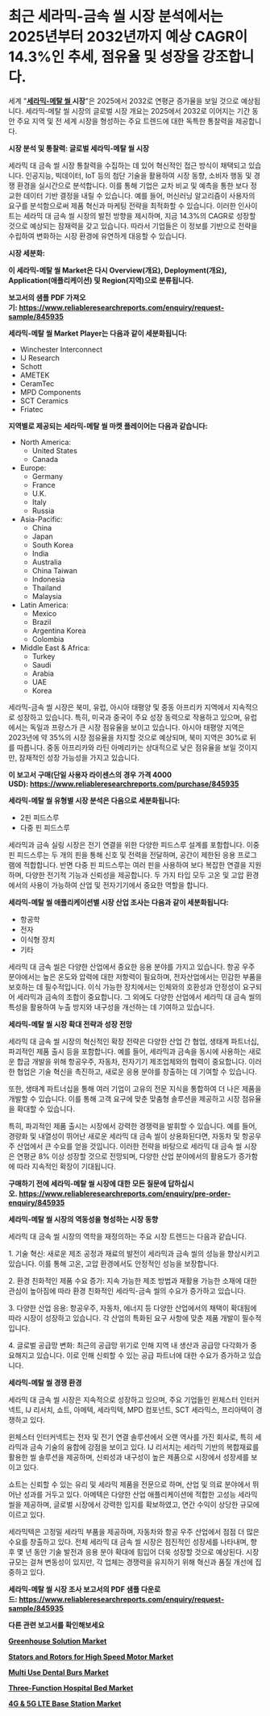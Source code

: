<p><h1>최근 세라믹-금속 씰 시장 분석에서는 2025년부터 2032년까지 예상 CAGR이 14.3%인 추세, 점유율 및 성장을 강조합니다.</h1></p><p>세계 "<strong><a href="https://www.reliableresearchreports.com/ceramic-to-metal-seals-r845935?utm_campaign=106&utm_medium=8&utm_source=Github&utm_content=ia&utm_term=15032025&utm_id=ceramic-to-metal-seals">세라믹-메탈 씰&nbsp;</a></strong><strong>시장</strong>"은 2025에서 2032로 연평균 증가율을 보일 것으로 예상됩니다. 세라믹-메탈 씰 시장의 글로벌 시장 개요는 2025에서 2032로 이어지는 기간 동안 주요 지역 및 전 세계 시장을 형성하는 주요 트렌드에 대한 독특한 통찰력을 제공합니다.</p>
<p><strong>시장 분석 및 통찰력: 글로벌 세라믹-메탈 씰 시장</strong></p>
<p><p>세라믹 대 금속 씰 시장 통찰력을 수집하는 데 있어 혁신적인 접근 방식이 채택되고 있습니다. 인공지능, 빅데이터, IoT 등의 첨단 기술을 활용하여 시장 동향, 소비자 행동 및 경쟁 환경을 실시간으로 분석합니다. 이를 통해 기업은 교차 비교 및 예측을 통한 보다 정교한 데이터 기반 결정을 내릴 수 있습니다. 예를 들어, 머신러닝 알고리즘이 사용자의 요구를 분석함으로써 제품 혁신과 마케팅 전략을 최적화할 수 있습니다. 이러한 인사이트는 세라믹 대 금속 씰 시장의 발전 방향을 제시하며, 지금 14.3%의 CAGR로 성장할 것으로 예상되는 잠재력을 갖고 있습니다. 따라서 기업들은 이 정보를 기반으로 전략을 수립하여 변화하는 시장 환경에 유연하게 대응할 수 있습니다.</p><a href="%7CAUTHORITHY_DOMAIN_URL%7C?utm_campaign=106&utm_medium=8&utm_source=Github&utm_content=ia&utm_term=15032025&utm_id=ceramic-to-metal-seals"></a></p>
<p><strong>시장 세분화:</strong></p>
<p><strong>이 세라믹-메탈 씰 Market은 다시 Overview(개요), Deployment(개요), Application(애플리케이션) 및 Region(지역)으로 분류됩니다.</strong></p>
<p><strong>보고서의 샘플 PDF 가져오기:&nbsp;<a href="https://www.reliableresearchreports.com/enquiry/request-sample/845935?utm_campaign=106&utm_medium=8&utm_source=Github&utm_content=ia&utm_term=15032025&utm_id=ceramic-to-metal-seals">https://www.reliableresearchreports.com/enquiry/request-sample/845935</a></strong><strong></strong></p>
<p><strong>세라믹-메탈 씰 Market Player는 다음과 같이 세분화됩니다:</strong></p>
<p><ul><li>Winchester Interconnect</li><li>IJ Research</li><li>Schott</li><li>AMETEK</li><li>CeramTec</li><li>MPD Components</li><li>SCT Ceramics</li><li>Friatec</li></ul></p>
<p><strong>지역별로 제공되는 세라믹-메탈 씰 마켓 플레이어는 다음과 같습니다:</strong></p>
<p><ul>
    <li>
        North America:
        <ul>
            <li>United States</li>
            <li>Canada</li>
        </ul>
    </li>
    <li>
        Europe:
        <ul>
            <li>Germany</li>
            <li>France</li>
            <li>U.K.</li>
            <li>Italy</li>
            <li>Russia</li>
        </ul>
    </li>
    <li>
        Asia-Pacific:
        <ul>
            <li>China</li>
            <li>Japan</li>
            <li>South Korea</li>
            <li>India</li>
            <li>Australia</li>
            <li>China Taiwan</li>
            <li>Indonesia</li>
            <li>Thailand</li>
            <li>Malaysia</li>
        </ul>
    </li>
    <li>
        Latin America:
        <ul>
            <li>Mexico</li>
            <li>Brazil</li>
            <li>Argentina Korea</li>
            <li>Colombia</li>
        </ul>
    </li>
    <li>
        Middle East & Africa:
        <ul>
            <li>Turkey</li>
            <li>Saudi</li>
            <li>Arabia</li>
            <li>UAE</li>
            <li>Korea</li>
        </ul>
    </li>
    </ul></p>
<p><p>세라믹-금속 씰 시장은 북미, 유럽, 아시아 태평양 및 중동 아프리카 지역에서 지속적으로 성장하고 있습니다. 특히, 미국과 중국이 주요 성장 동력으로 작용하고 있으며, 유럽에서는 독일과 프랑스가 큰 시장 점유율을 보이고 있습니다. 아시아 태평양 지역은 2023년에 약 35%의 시장 점유율을 차지할 것으로 예상되며, 북미 지역은 30%로 뒤를 따릅니다. 중동 아프리카와 라틴 아메리카는 상대적으로 낮은 점유율을 보일 것이지만, 잠재적인 성장 가능성을 가지고 있습니다.</p></p>
<p><strong>이 보고서 구매(단일 사용자 라이센스의 경우 가격 4000 USD):&nbsp;<a href="https://www.reliableresearchreports.com/purchase/845935?utm_campaign=106&utm_medium=8&utm_source=Github&utm_content=ia&utm_term=15032025&utm_id=ceramic-to-metal-seals">https://www.reliableresearchreports.com/purchase/845935</a></strong></p>
<p><strong>세라믹-메탈 씰 유형별 시장 분석은 다음으로 세분화됩니다:</strong></p>
<p><ul><li>2핀 피드스루</li><li>다중 핀 피드스루</li></ul></p>
<p><p>세라믹과 금속 실링 시장은 전기 연결을 위한 다양한 피드스루 설계를 포함합니다. 이중 핀 피드스루는 두 개의 핀을 통해 신호 및 전력을 전달하며, 공간이 제한된 응용 프로그램에 적합합니다. 반면 다중 핀 피드스루는 여러 핀을 사용하여 보다 복잡한 연결을 지원하며, 다양한 전기적 기능과 신뢰성을 제공합니다. 두 가지 타입 모두 고온 및 고압 환경에서의 사용이 가능하여 산업 및 전자기기에서 중요한 역할을 합니다.</p></p>
<p><strong>세라믹-메탈 씰 애플리케이션별 시장 산업 조사는 다음과 같이 세분화됩니다:</strong></p>
<p><ul><li>항공학</li><li>전자</li><li>이식형 장치</li><li>기타</li></ul></p>
<p><p>세라믹 대 금속 씰은 다양한 산업에서 중요한 응용 분야를 가지고 있습니다. 항공 우주 분야에서는 높은 온도와 압력에 대한 저항력이 필요하며, 전자산업에서는 민감한 부품을 보호하는 데 필수적입니다. 이식 가능한 장치에서는 인체와의 호환성과 안정성이 요구되어 세라믹과 금속의 조합이 중요합니다. 그 외에도 다양한 산업에서 세라믹 대 금속 씰의 특성을 활용하여 누출 방지와 내구성을 개선하는 데 기여하고 있습니다.</p></p>
<p><strong>세라믹-메탈 씰 시장 확대 전략과 성장 전망</strong></p>
<p><p>세라믹 대 금속 씰 시장의 혁신적인 확장 전략은 다양한 산업 간 협업, 생태계 파트너십, 파괴적인 제품 출시 등을 포함합니다. 예를 들어, 세라믹과 금속을 동시에 사용하는 새로운 합금 개발을 위해 항공우주, 자동차, 전자기기 제조업체와의 협력이 중요합니다. 이러한 협업은 기술 혁신을 촉진하고, 새로운 응용 분야를 창출하는 데 기여할 수 있습니다.</p><p>또한, 생태계 파트너십을 통해 여러 기업이 고유의 전문 지식을 통합하여 더 나은 제품을 개발할 수 있습니다. 이를 통해 고객 요구에 맞춘 맞춤형 솔루션을 제공하고 시장 점유율을 확대할 수 있습니다. </p><p>특히, 파괴적인 제품 출시는 시장에서 강력한 경쟁력을 발휘할 수 있습니다. 예를 들어, 경량화 및 내열성이 뛰어난 새로운 세라믹 대 금속 씰이 상용화된다면, 자동차 및 항공우주 산업에서 큰 수요를 얻을 것입니다. 이러한 전략을 바탕으로 세라믹 대 금속 씰 시장은 연평균 8% 이상 성장할 것으로 전망되며, 다양한 산업 분야에서의 활용도가 증가함에 따라 지속적인 확장이 기대됩니다.</p></p>
<p><strong>구매하기 전에 세라믹-메탈 씰 시장에 대한 모든 질문에 답하십시오.&nbsp;<a href="https://www.reliableresearchreports.com/enquiry/pre-order-enquiry/845935?utm_campaign=106&utm_medium=8&utm_source=Github&utm_content=ia&utm_term=15032025&utm_id=ceramic-to-metal-seals">https://www.reliableresearchreports.com/enquiry/pre-order-enquiry/845935</a></strong><strong></strong></p>
<p><strong>세라믹-메탈 씰 시장의 역동성을 형성하는 시장 동향</strong></p>
<p><p>세라믹 대 금속 씰 시장의 역학을 재정의하는 주요 시장 트렌드는 다음과 같습니다. </p><p>1. 기술 혁신: 새로운 제조 공정과 재료의 발전이 세라믹과 금속 씰의 성능을 향상시키고 있습니다. 이를 통해 고온, 고압 환경에서도 안정적인 성능을 보장합니다.</p><p>2. 환경 친화적인 제품 수요 증가: 지속 가능한 제조 방법과 재활용 가능한 소재에 대한 관심이 높아짐에 따라 환경 친화적인 세라믹-금속 씰의 수요가 증가하고 있습니다.</p><p>3. 다양한 산업 응용: 항공우주, 자동차, 에너지 등 다양한 산업에서의 채택이 확대됨에 따라 시장이 성장하고 있습니다. 각 산업의 특화된 요구 사항에 맞춘 제품 개발이 필수적입니다.</p><p>4. 글로벌 공급망 변화: 최근의 공급망 위기로 인해 지역 내 생산과 공급망 다각화가 중요해지고 있습니다. 이로 인해 신뢰할 수 있는 공급 파트너에 대한 수요가 증가하고 있습니다.</p></p>
<p><strong>세라믹-메탈 씰 경쟁 환경</strong></p>
<p><p>세라믹 대 금속 씰 시장은 지속적으로 성장하고 있으며, 주요 기업들인 윈체스터 인터커넥트, IJ 리서치, 쇼트, 아메텍, 세라믹텍, MPD 컴포넌트, SCT 세라믹스, 프리아텍이 경쟁하고 있다. </p><p>윈체스터 인터커넥트는 전자 및 전기 연결 솔루션에서 오랜 역사를 가진 회사로, 특히 세라믹과 금속 기술의 융합에 강점을 보이고 있다. IJ 리서치는 세라믹 기반의 복합재료를 활용한 씰 솔루션을 제공하며, 신뢰성과 내구성이 높은 제품으로 시장에서 성장세를 보이고 있다. </p><p>쇼트는 신뢰할 수 있는 유리 및 세라믹 제품을 전문으로 하며, 산업 및 의료 분야에서 뛰어난 성과를 거두고 있다. 아메텍은 다양한 산업 애플리케이션에 적합한 고성능 세라믹 씰을 제공하며, 글로벌 시장에서 강력한 입지를 확보하였고, 연간 수익이 상당한 규모에 이르고 있다. </p><p>세라믹텍은 고정밀 세라믹 부품을 제공하며, 자동차와 항공 우주 산업에서 점점 더 많은 수요를 창출하고 있다. 전체 세라믹 대 금속 씰 시장은 점진적인 성장세를 나타내며, 향후 몇 년 동안 기술 발전과 응용 분야 확대에 힘입어 더욱 성장할 것으로 예상된다. 시장 규모는 걸쳐 변동성이 있지만, 각 업체는 경쟁력을 유지하기 위해 혁신과 품질 개선에 집중하고 있다.</p></p>
<p><strong>세라믹-메탈 씰 시장 조사 보고서의 PDF 샘플 다운로드:&nbsp;<a href="https://www.reliableresearchreports.com/enquiry/request-sample/845935?utm_campaign=106&utm_medium=8&utm_source=Github&utm_content=ia&utm_term=15032025&utm_id=ceramic-to-metal-seals">https://www.reliableresearchreports.com/enquiry/request-sample/845935</a></strong></p>
<p><strong></strong></p>
<p><strong></strong></p>
<p><strong></strong></p>
<p><strong></strong></p>
<p><strong>다른 관련 보고서를 확인해보세요</strong></p>
<p><strong><p><a href="https://github.com/syiqvanyo/Market-Research-Report-List-1/blob/main/greenhouse-solution-market.md?utm_campaign=106&utm_medium=8&utm_source=Github&utm_content=ia&utm_term=15032025&utm_id=ceramic-to-metal-seals">Greenhouse Solution Market</a></p><p><a href="https://github.com/yepezkommakp/Market-Research-Report-List-1/blob/main/stators-and-rotors-for-high-speed-motor-market.md?utm_campaign=106&utm_medium=8&utm_source=Github&utm_content=ia&utm_term=15032025&utm_id=ceramic-to-metal-seals">Stators and Rotors for High Speed Motor Market</a></p><p><a href="https://github.com/kryshaprilbb/Market-Research-Report-List-1/blob/main/multi-use-dental-burs-market.md?utm_campaign=106&utm_medium=8&utm_source=Github&utm_content=ia&utm_term=15032025&utm_id=ceramic-to-metal-seals">Multi Use Dental Burs Market</a></p><p><a href="https://github.com/warshatulang0/Market-Research-Report-List-1/blob/main/three-function-hospital-bed-market.md?utm_campaign=106&utm_medium=8&utm_source=Github&utm_content=ia&utm_term=15032025&utm_id=ceramic-to-metal-seals">Three-Function Hospital Bed Market</a></p><p><a href="https://github.com/kolffmaris58/Market-Research-Report-List-1/blob/main/4g-5g-lte-base-station-market.md?utm_campaign=106&utm_medium=8&utm_source=Github&utm_content=ia&utm_term=15032025&utm_id=ceramic-to-metal-seals">4G & 5G LTE Base Station Market</a></p></strong></p>